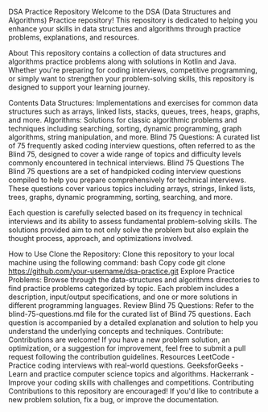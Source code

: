 DSA Practice Repository
Welcome to the DSA (Data Structures and Algorithms) Practice repository! This repository is dedicated to helping you enhance your skills in data structures and algorithms through practice problems, explanations, and resources.

About
This repository contains a collection of data structures and algorithms practice problems along with solutions in Kotlin and Java. Whether you're preparing for coding interviews, competitive programming, or simply want to strengthen your problem-solving skills, this repository is designed to support your learning journey.

Contents
Data Structures: Implementations and exercises for common data structures such as arrays, linked lists, stacks, queues, trees, heaps, graphs, and more.
Algorithms: Solutions for classic algorithmic problems and techniques including searching, sorting, dynamic programming, graph algorithms, string manipulation, and more.
Blind 75 Questions: A curated list of 75 frequently asked coding interview questions, often referred to as the Blind 75, designed to cover a wide range of topics and difficulty levels commonly encountered in technical interviews.
Blind 75 Questions
The Blind 75 questions are a set of handpicked coding interview questions compiled to help you prepare comprehensively for technical interviews. These questions cover various topics including arrays, strings, linked lists, trees, graphs, dynamic programming, sorting, searching, and more.

Each question is carefully selected based on its frequency in technical interviews and its ability to assess fundamental problem-solving skills. The solutions provided aim to not only solve the problem but also explain the thought process, approach, and optimizations involved.

How to Use
Clone the Repository:
Clone this repository to your local machine using the following command:
bash
Copy code
git clone https://github.com/your-username/dsa-practice.git
Explore Practice Problems:
Browse through the data-structures and algorithms directories to find practice problems categorized by topic. Each problem includes a description, input/output specifications, and one or more solutions in different programming languages.
Review Blind 75 Questions:
Refer to the blind-75-questions.md file for the curated list of Blind 75 questions. Each question is accompanied by a detailed explanation and solution to help you understand the underlying concepts and techniques.
Contribute:
Contributions are welcome! If you have a new problem solution, an optimization, or a suggestion for improvement, feel free to submit a pull request following the contribution guidelines.
Resources
LeetCode - Practice coding interviews with real-world questions.
GeeksforGeeks - Learn and practice computer science topics and algorithms.
Hackerrank - Improve your coding skills with challenges and competitions.
Contributing
Contributions to this repository are encouraged! If you'd like to contribute a new problem solution, fix a bug, or improve the documentation.
